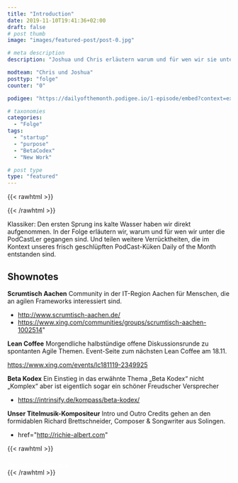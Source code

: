```yaml
---
title: "Introduction"
date: 2019-11-10T19:41:36+02:00
draft: false
# post thumb
image: "images/featured-post/post-0.jpg"

# meta description
description: "Joshua und Chris erläutern warum und für wen wir sie unter die PodCastLer gegangen sind. Und teilen weitere Verrücktheiten rund um unseren geliebten Daily."

modteam: "Chris und Joshua"
posttyp: "folge"
counter: "0"

podigee: "https://dailyofthemonth.podigee.io/1-episode/embed?context=external"

# taxonomies
categories: 
  - "Folge"
tags:
  - "startup"
  - "purpose"
  - "BetaCodex"
  - "New Work"  

# post type
type: "featured"
---
```

{{< rawhtml >}}
<script class="podigee-podcast-player" src="https://cdn.podigee.com/podcast-player/javascripts/podigee-podcast-player.js" data-configuration="https://dailyofthemonth.podigee.io/1-episode/embed?context=external"></script>
{{< /rawhtml >}}

Klassiker: Den ersten Sprung ins kalte Wasser haben wir direkt aufgenommen.
In der Folge erläutern wir, warum und für wen wir unter die PodCastLer gegangen sind. Und teilen weitere Verrücktheiten, die im Kontext unseres frisch geschlüpften PodCast-Küken Daily of the Month entstanden sind.

## Shownotes

**Scrumtisch Aachen**
Community in der IT-Region Aachen für Menschen, die an agilen Frameworks interessiert sind.</p>

  - http://www.scrumtisch-aachen.de/
  - https://www.xing.com/communities/groups/scrumtisch-aachen-1002514"

**Lean Coffee**
Morgendliche halbstündige offene Diskussionsrunde zu spontanten Agile Themen. Event-Seite zum nächsten Lean Coffee am 18.11.

https://www.xing.com/events/lc181119-2349925

**Beta Kodex**
Ein Einstieg in das erwähnte Thema „Beta Kodex“ nicht „Komplex“ aber ist eigentlich sogar ein schöner Freudscher Versprecher
  - https://intrinsify.de/kompass/beta-kodex/

**Unser Titelmusik-Kompositeur**
Intro und Outro Credits gehen an den formidablen Richard Brettschneider, Composer &amp; Songwriter aus Solingen.
  - href="http://richie-albert.com"


{{< rawhtml >}}
 <div style="margin-top: 20px;">
 <a href="/." class="btn btn-primary" style="color:white">Zurück zur Startseite</a>
 </div>
{{< /rawhtml >}}
